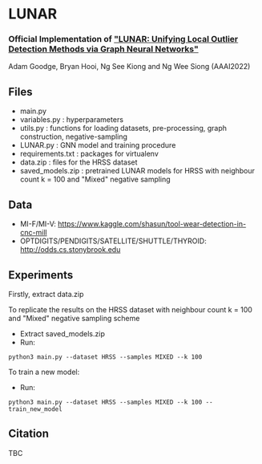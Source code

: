 # LUNAR
### Official Implementation of ["LUNAR: Unifying Local Outlier Detection Methods via Graph Neural Networks"]()

Adam Goodge, Bryan Hooi, Ng See Kiong and Ng Wee Siong (AAAI2022)

## Files
- main.py
- variables.py : hyperparameters
- utils.py : functions for loading datasets, pre-processing, graph construction, negative-sampling
- LUNAR.py : GNN model and training procedure
- requirements.txt : packages for virtualenv
- data.zip : files for the HRSS dataset
- saved_models.zip : pretrained LUNAR models for HRSS with neighbour count k = 100 and "Mixed" negative sampling

## Data
- MI-F/MI-V: https://www.kaggle.com/shasun/tool-wear-detection-in-cnc-mill
- OPTDIGITS/PENDIGITS/SATELLITE/SHUTTLE/THYROID: http://odds.cs.stonybrook.edu

## Experiments

Firstly, extract data.zip

To replicate the results on the HRSS dataset with neighbour count k = 100 and "Mixed" negative sampling scheme

- Extract saved_models.zip
- Run:
```
python3 main.py --dataset HRSS --samples MIXED --k 100
```

To train a new model:
 
- Run:

```
python3 main.py --dataset HRSS --samples MIXED --k 100 --train_new_model
```

## Citation
TBC


